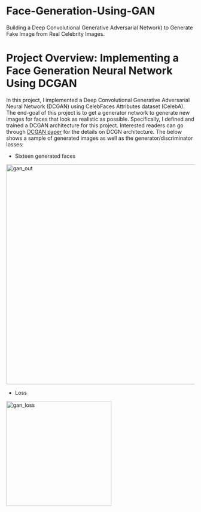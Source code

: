 # Face-Generation-Using-GAN
Building a Deep Convolutional Generative Adversarial Network) to Generate Fake Image from Real Celebrity Images.

# Project Overview: Implementing a Face Generation Neural Network Using DCGAN
In this project, I implemented a Deep Convolutional Generative Adversarial Neural Network (DCGAN) using CelebFaces Attributes dataset (CelebA). The end-goal of this project is to get a generator network to generate new images for faces that look as realistic as possible.
Specifically, I defined and trained a DCGAN architecture for this project. Interested readers can go through [DCGAN paper](https://arxiv.org/pdf/1511.06434.pdf%C3) for the details on DCGN architecture. The below shows a sample of generated images as well as the generator/discriminator losses:



* Sixteen generated faces
<img width="589" alt="gan_out" src="https://github.com/hamidghasemi69/Face-Generation-Using-GAN/assets/22797186/b9254beb-d212-40f6-982f-f729f1f5b6bd">



* Loss
<img width="281" alt="gan_loss" src="https://github.com/hamidghasemi69/Face-Generation-Using-GAN/assets/22797186/cd00a153-0fe5-4d21-9c64-22f5d560daf8">
